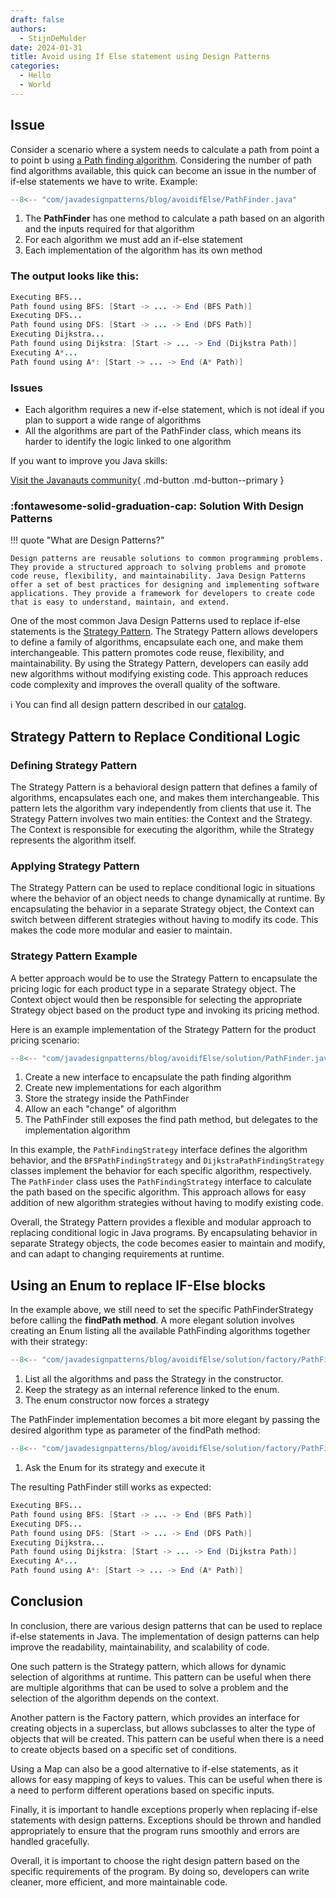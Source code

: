 ```yaml
---
draft: false 
authors: 
  - StijnDeMulder
date: 2024-01-31 
title: Avoid using If Else statement using Design Patterns
categories:
  - Hello
  - World
---
```

## Issue
Consider a scenario where a system needs to calculate a path from point a to point b using [a Path finding algorithm](https://en.wikipedia.org/wiki/Pathfinding#:~:text=Pathfinding%20or%20pathing%20is%20the,shortest%20route%20between%20two%20points.). Considering
the number of path find algorithms available, this quick can become an issue in the number of if-else statements we have to write. Example:

<!-- more -->

``` java
--8<-- "com/javadesignpatterns/blog/avoidifElse/PathFinder.java"
```

1. The **PathFinder** has one method to calculate a path based on an algorith and the inputs required for that algorithm
2. For each algorithm we must add an if-else statement
3. Each implementation of the algorithm has its own method

### The output looks like this:

```java
Executing BFS...
Path found using BFS: [Start -> ... -> End (BFS Path)]
Executing DFS...
Path found using DFS: [Start -> ... -> End (DFS Path)]
Executing Dijkstra...
Path found using Dijkstra: [Start -> ... -> End (Dijkstra Path)]
Executing A*...
Path found using A*: [Start -> ... -> End (A* Path)]
```

### Issues

- Each algorithm requires a new if-else statement, which is not ideal if you plan to support a wide range of algorithms
- All the algorithms are part of the PathFinder class, which means its harder to identify the logic linked to one algorithm

If you want to improve you Java skills:

[Visit the Javanauts community](https://javanauts.dev){ .md-button .md-button--primary }

### :fontawesome-solid-graduation-cap: Solution With Design Patterns
!!! quote "What are Design Patterns?"

    Design patterns are reusable solutions to common programming problems. They provide a structured approach to solving problems and promote code reuse, flexibility, and maintainability. Java Design Patterns offer a set of best practices for designing and implementing software applications. They provide a framework for developers to create code that is easy to understand, maintain, and extend.


One of the most common Java Design Patterns used to replace if-else statements is the [Strategy Pattern](../../catalog/behavioral-patterns/strategy-pattern.md). The Strategy Pattern allows developers to define a family of algorithms, encapsulate each one, and make them interchangeable. This pattern promotes code reuse, flexibility, and maintainability. By using the Strategy Pattern, developers can easily add new algorithms without modifying existing code. This approach reduces code complexity and improves the overall quality of the software.

ℹ️ You can find all design pattern described in our [catalog](https://javadesignpatterns.com/catalog/).


Strategy Pattern to Replace Conditional Logic
---------------------------------------------

### Defining Strategy Pattern

The Strategy Pattern is a behavioral design pattern that defines a family of algorithms, encapsulates each one, and makes them interchangeable. This pattern lets the algorithm vary independently from clients that use it. The Strategy Pattern involves two main entities: the Context and the Strategy. The Context is responsible for executing the algorithm, while the Strategy represents the algorithm itself.

### Applying Strategy Pattern

The Strategy Pattern can be used to replace conditional logic in situations where the behavior of an object needs to change dynamically at runtime. By encapsulating the behavior in a separate Strategy object, the Context can switch between different strategies without having to modify its code. This makes the code more modular and easier to maintain.

### Strategy Pattern Example

A better approach would be to use the Strategy Pattern to encapsulate the pricing logic for each product type in a separate Strategy object. The Context object would then be responsible for selecting the appropriate Strategy object based on the product type and invoking its pricing method.

Here is an example implementation of the Strategy Pattern for the product pricing scenario:

``` java
--8<-- "com/javadesignpatterns/blog/avoidifElse/solution/PathFinder.java"
```

1. Create a new interface to encapsulate the path finding algorithm
2. Create new implementations for each algorithm
3. Store the strategy inside the PathFinder
4. Allow an each "change" of algorithm
5. The PathFinder still exposes the find path method, but delegates to the implementation algorithm
   


In this example, the `PathFindingStrategy` interface defines the algorithm behavior, and the `BFSPathFindingStrategy` and `DijkstraPathFindingStrategy` classes implement the behavior for each specific algorithm, respectively. The `PathFinder` class uses the `PathFindingStrategy` interface to calculate the path based on the specific algorithm. This approach allows for easy addition of new algorithm strategies without having to modify existing code.

Overall, the Strategy Pattern provides a flexible and modular approach to replacing conditional logic in Java programs. By encapsulating behavior in separate Strategy objects, the code becomes easier to maintain and modify, and can adapt to changing requirements at runtime.

Using an Enum to replace IF-Else blocks
-----------------------------------
In the example above, we still need to set the specific PathFinderStrategy before calling the **findPath method**. A more elegant solution involves creating an Enum listing all the available PathFinding algorithms together with their strategy:

``` java
--8<-- "com/javadesignpatterns/blog/avoidifElse/solution/factory/PathFindingStrategyType.java"
```

1. List all the algorithms and pass the Strategy in the constructor.
2. Keep the strategy as an internal reference linked to the enum.
3. The enum constructor now forces a strategy

The PathFinder implementation becomes a bit more elegant by passing the desired algorithm type as parameter of the findPath method:

``` java
--8<-- "com/javadesignpatterns/blog/avoidifElse/solution/factory/PathFinder.java"
```

1. Ask the Enum for its strategy and execute it

The resulting PathFinder still works as expected:

```java
Executing BFS...
Path found using BFS: [Start -> ... -> End (BFS Path)]
Executing DFS...
Path found using DFS: [Start -> ... -> End (DFS Path)]
Executing Dijkstra...
Path found using Dijkstra: [Start -> ... -> End (Dijkstra Path)]
Executing A*...
Path found using A*: [Start -> ... -> End (A* Path)]
```

Conclusion
----------

In conclusion, there are various design patterns that can be used to replace if-else statements in Java. The implementation of design patterns can help improve the readability, maintainability, and scalability of code.

One such pattern is the Strategy pattern, which allows for dynamic selection of algorithms at runtime. This pattern can be useful when there are multiple algorithms that can be used to solve a problem and the selection of the algorithm depends on the context.

Another pattern is the Factory pattern, which provides an interface for creating objects in a superclass, but allows subclasses to alter the type of objects that will be created. This pattern can be useful when there is a need to create objects based on a specific set of conditions.

Using a Map can also be a good alternative to if-else statements, as it allows for easy mapping of keys to values. This can be useful when there is a need to perform different operations based on specific inputs.

Finally, it is important to handle exceptions properly when replacing if-else statements with design patterns. Exceptions should be thrown and handled appropriately to ensure that the program runs smoothly and errors are handled gracefully.

Overall, it is important to choose the right design pattern based on the specific requirements of the program. By doing so, developers can write cleaner, more efficient, and more maintainable code.
